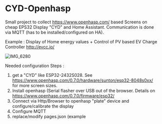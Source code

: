 # CYD-Openhasp

Small project to collect https://www.openhasp.com/ based Screens on cheap EPS32 Display "CYD" and Home Assistant.
Communication is done via MQTT (has to be installed/configured on HA).

Example : Display of Home energy values + Control of PV based EV Charge Controller http://evcc.io/

![IMG_6280](https://github.com/user-attachments/assets/fb8e2cf4-05e3-47e7-a053-e1133fd6aaa4)

Needed configuration Steps :

1. get a "CYD" like ESP32-2432S028. See https://www.openhasp.com/0.7.0/hardware/sunton/esp32-8048s0xx/ for more screen sizes.
2. Install openhasp (Serial flasher over USB out of the browser. Details on https://www.openhasp.com/0.7.0/firmware/esp32/
3. Connect via Http/Browser to openhasp "plate" device and configure/calibrate the display
4. Configure MQTT
5. replace/modify pages.json (example 
